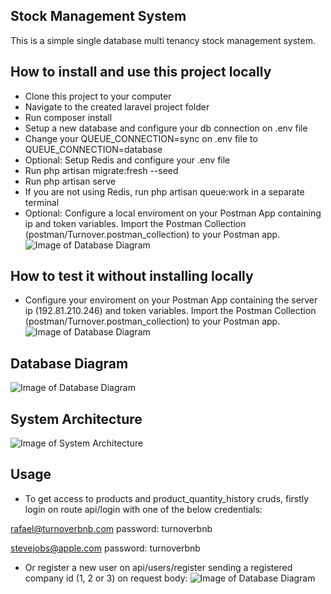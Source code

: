 

## Stock Management System

This is a simple single database multi tenancy stock management system.

## How to install and use this project locally

 - Clone this project to your computer
 - Navigate to the created laravel project folder
 - Run composer install
 - Setup a new database and configure your db connection on .env file
 - Change your QUEUE_CONNECTION=sync on .env file to QUEUE_CONNECTION=database
 - Optional: Setup Redis and configure your .env file
 - Run php artisan migrate:fresh --seed
 - Run php artisan serve
 - If you are not using Redis, run php artisan queue:work in a separate terminal
 - Optional: Configure a local enviroment on your Postman App containing ip and token variables. Import the Postman Collection (postman/Turnover.postman_collection) to your Postman app.
 ![Image of Database Diagram](https://i.ibb.co/qBBF9G1/postman-local-enviroment.jpg)

 
 ## How to test it without installing locally
 - Configure your enviroment on your Postman App containing the server ip (192.81.210.246) and token variables. Import the Postman Collection (postman/Turnover.postman_collection) to your Postman app.
 ![Image of Database Diagram](https://i.ibb.co/bX9Y19P/external-server-enviroment.jpg)

## Database Diagram

![Image of Database Diagram](https://i.ibb.co/25cym9V/db-diagram-stock-management.jpg)

## System Architecture

![Image of System Architecture](https://i.ibb.co/XsBdk3R/system-architecture.jpg)

## Usage

- To get access to products and product_quantity_history cruds, firstly login on route api/login with one of the below credentials:

rafael@turnoverbnb.com
password: turnoverbnb

stevejobs@apple.com
password: turnoverbnb

- Or register a new user on api/users/register sending a registered company id (1, 2 or 3) on request body:
![Image of Database Diagram](https://i.ibb.co/7CpZGyV/register-user.jpg)

